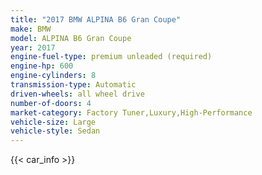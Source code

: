```yaml
---
title: "2017 BMW ALPINA B6 Gran Coupe"
make: BMW
model: ALPINA B6 Gran Coupe
year: 2017
engine-fuel-type: premium unleaded (required)
engine-hp: 600
engine-cylinders: 8
transmission-type: Automatic
driven-wheels: all wheel drive
number-of-doors: 4
market-category: Factory Tuner,Luxury,High-Performance
vehicle-size: Large
vehicle-style: Sedan
---
```


{{< car_info >}}
